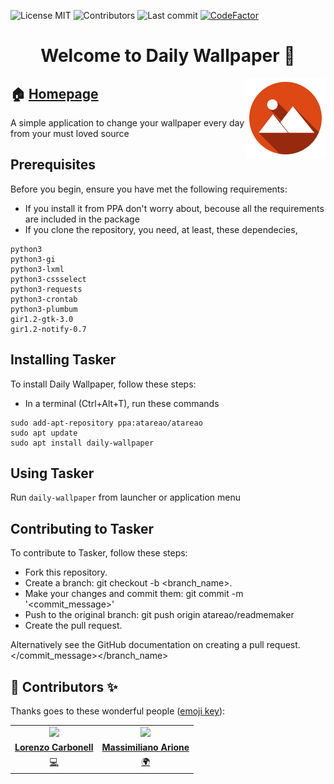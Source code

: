 
<!-- start project-info -->
<!--
project_title: Daily Wallpaper
github_project: https://github.com/atareao/daily-wallpaper
license: MIT
icon: /datos/Sync/Programacion/Python/daily-wallpaper/data/icons/hicolor/scalable/apps/daily-wallpaper.svg
homepage: https://www.atareao.es/apps/wallpapers-con-national-geographic-en-ubuntu/
license-badge: True
contributors-badge: True
lastcommit-badge: True
codefactor-badge: True
--->

<!-- end project-info -->

<!-- start badges -->

![License MIT](https://img.shields.io/badge/license-MIT-green)
![Contributors](https://img.shields.io/github/contributors-anon/atareao/daily-wallpaper)
![Last commit](https://img.shields.io/github/last-commit/atareao/daily-wallpaper)
[![CodeFactor](https://www.codefactor.io/repository/github/atareao/daily-wallpaper/badge/master)](https://www.codefactor.io/repository/github/atareao/daily-wallpaper/overview/master)
<!-- end badges -->

<!-- start description -->
<h1 align="center">Welcome to <span id="project_title">Daily Wallpaper</span> 👋</h1>
<p>
<a href="https://www.atareao.es/apps/wallpapers-con-national-geographic-en-ubuntu/" id="homepage" rel="nofollow">
<img align="right" height="128" id="icon" src="data/icons/hicolor/scalable/apps/daily-wallpaper.svg" width="128"/>
</a>
</p>
<h2>🏠 <a href="https://www.atareao.es/apps/wallpapers-con-national-geographic-en-ubuntu/" id="homepage">Homepage</a></h2>

A simple application to change your wallpaper every day from your must loved source
<!-- end description -->

<!-- start prerequisites -->
## Prerequisites

Before you begin, ensure you have met the following requirements:

* If you install it from PPA don't worry about, becouse all the requirements are included in the package
* If you clone the repository, you need, at least, these dependecies,

```
python3
python3-gi
python3-lxml
python3-cssselect
python3-requests
python3-crontab
python3-plumbum
gir1.2-gtk-3.0
gir1.2-notify-0.7
```
<!-- end prerequisites -->

<!-- start installing -->
## Installing <span id="project_title">Tasker</span>

To install <span id="project_title">Daily Wallpaper</span>, follow these steps:

* In a terminal (Ctrl+Alt+T), run these commands

```
sudo add-apt-repository ppa:atareao/atareao
sudo apt update
sudo apt install daily-wallpaper
```
<!-- end installing -->

<!-- start using -->
## Using <span id="project_title">Tasker</span>

Run `daily-wallpaper` from launcher or application menu
<!-- end using -->

<!-- start contributing -->
## Contributing to <span id="project_title">Tasker</span>

To contribute to <span id="project_title">Tasker, follow these steps:

* Fork this repository.
* Create a branch: git checkout -b <branch_name>.
* Make your changes and commit them: git commit -m '<commit_message>'
* Push to the original branch: git push origin atareao/readmemaker
* Create the pull request.

Alternatively see the GitHub documentation on creating a pull request. </commit_message></branch_name>
<!-- end contributing -->

<!-- start contributors -->
## 👤 Contributors ✨

Thanks goes to these wonderful people ([emoji key](https://allcontributors.org/docs/en/emoji-key)):
<!-- end contributors -->

<!-- start table-contributors -->

<table id="contributors">
	<tr id="info_avatar">
		<td id="atareao" align="center">
			<a href="https://github.com/atareao">
				<img src="https://avatars3.githubusercontent.com/u/298055?v=4" width="100px"/>
			</a>
		</td>
		<td id="garak" align="center">
			<a href="https://github.com/garak">
				<img src="https://avatars1.githubusercontent.com/u/179866?v=4" width="100px"/>
			</a>
		</td>
	</tr>
	<tr id="info_name">
		<td id="atareao" align="center">
			<a href="https://github.com/atareao">
				<strong>Lorenzo Carbonell</strong>
			</a>
		</td>
		<td id="garak" align="center">
			<a href="https://github.com/garak">
				<strong>Massimiliano Arione</strong>
			</a>
		</td>
	</tr>
	<tr id="info_commit">
		<td id="atareao" align="center">
			<a href="/commits?author=atareao">
				<span id="role">💻</span>
			</a>
		</td>
		<td id="garak" align="center">
			<a href="/commits?author=garak">
				<span id="role">🌍</span>
			</a>
		</td>
	</tr>
</table>
<!-- end table-contributors -->
